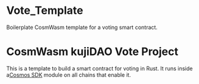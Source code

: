 # Vote_Template
Boilerplate CosmWasm template for a voting smart contract.


# CosmWasm kujiDAO Vote Project

This is a template to build a smart contract for voting in Rust. It runs inside a[Cosmos SDK](https://github.com/cosmos/cosmos-sdk) module on all chains that enable it.
